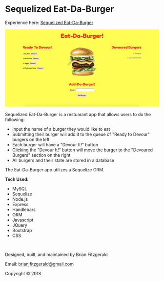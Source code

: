 # Sequelized Eat-Da-Burger

Experience here: [Sequelized Eat-Da-Burger](https://intense-brushlands-23599.herokuapp.com/)

![image](public/assets/img/screenshot-burger.png)

Sequelized Eat-Da-Burger is a restuarant app that allows users to do the following:

* Input the name of a burger they would like to eat
* Submitting their burger will add it to the queue of "Ready to Devour" burgers on the left
* Each burger will have a "Devour It!" button
* Clicking the "Devour It!" button will move the burger to the "Devoured Burgers" section on the right
* All burgers and their state are stored in a database

The Eat-Da-Burger app utilizes a Sequelize ORM.

**Tech Used:**
* MySQL
* Sequelize
* Node.js
* Express
* Handlebars
* ORM
* Javascript
* JQuery
* Bootstrap
* CSS

&nbsp;

Designed, built, and maintained by Brian Fitzgerald

Email: brianjfitzgerald@gmail.com

Copyright &#169; 2018